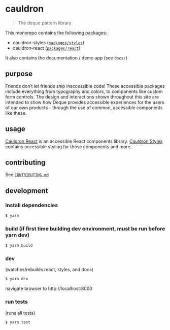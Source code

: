 # cauldron

> The deque pattern library

This monorepo contains the following packages:

- cauldron-styles ([`packages/styles`](packages/styles/README.md))
- cauldron-react ([`packages/react`](packages/react/README.md))

It also contains the documentation / demo app (see `docs/`)

## purpose

Friends don’t let friends ship inaccessible code! These accessible packages include everything from typography and colors, to components like custom form controls. The design and interactions shown throughout this site are intended to show how Deque provides accessible experiences for the users of our own products - through the use of common, accessible components like these.

## usage

[Cauldron React](packages/react/README.md) is an accessible React components library. [Cauldron Styles](packages/styles/README.md) contains accessible styling for those components and more.

## contributing

See [`CONTRIBUTING.md`](./CONTRIBUTING.md)

## development

### install dependencies

```sh
$ yarn
```

### build (if first time building dev environment, must be run before yarn dev)

```sh
$ yarn build
```

### dev

(watches/rebuilds react, styles, and docs)

```sh
$ yarn dev
```

navigate browser to http://localhost:8000

### run tests

(runs all tests)

```sh
$ yarn test
```
